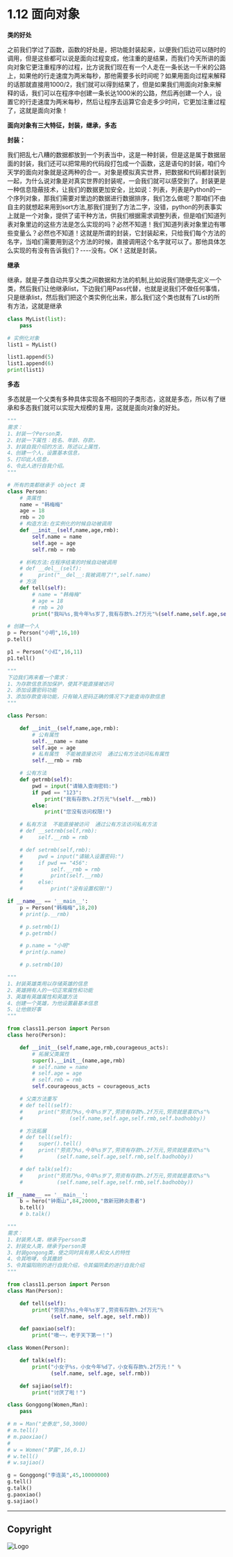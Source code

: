 # 1.12 面向对象

**类的好处**

之前我们学过了函数，函数的好处是，把功能封装起来，以便我们后边可以随时的调用，但是这些都可以说是面向过程变成，他注重的是结果，而我们今天所讲的面向对象它更注重程序的过程，比方说我们现在有一个人走在一条长达一千米的公路上，如果他的行走速度为两米每秒，那他需要多长时间呢？如果用面向过程来解释的话那就直接用1000/2，我们就可以得到结果了，但是如果我们用面向对象来解释的话，我们可以在程序中创建一条长达1000米的公路，然后再创建一个人，设置它的行走速度为两米每秒，然后让程序去运算它会走多少时间，它更加注重过程了，这就是面向对象！

**面向对象有三大特征，封装，继承，多态**

**封装：**

我们把乱七八糟的数据都放到一个列表当中，这是一种封装，但是这是属于数据层面的封装，我们还可以把常用的代码段打包成一个函数，这是语句的封装，咱们今天学的面向对象就是这两种的合一。对象是模拟真实世界，把数据和代码都封装到一起，为什么说对象是对真实世界的封装呢，一会我们就可以感受到了。封装更是一种信息隐蔽技术，让我们的数据更加安全，比如说：列表，列表是Python的一个序列对象，那我们需要对里边的数据进行数据排序，我们怎么做呢？那咱们不由自主的就想起来用到sort方法,那我们提到了方法二字，没错，python的列表事实上就是一个对象，提供了诺干种方法，供我们根据需求调整列表，但是咱们知道列表对象里边的这些方法是怎么实现的吗？必然不知道！我们知道列表对象里边有哪些变量么？必然也不知道！这就是所谓的封装，它封装起来，只给我们每个方法的名字，当咱们需要用到这个方法的时候，直接调用这个名字就可以了。那他具体怎么实现的有没有告诉我们？----没有。OK！这就是封装。

**继承**

继承，就是子类自动共享父类之间数据和方法的机制,比如说我们随便先定义一个类，然后我们让他继承list，下边我们用Pass代替，也就是说我们不做任何事情，只是继承list，然后我们把这个类实例化出来，那么我们这个类也就有了List的所有方法，这就是继承

```python
class MyList(list):
    pass

# 实例化对象
list1 = MyList()

list1.append(5)
list1.append(6)
print(list1)
```

**多态**

多态就是一个父类有多种具体实现各不相同的子类形态，这就是多态，所以有了继承和多态我们就可以实现大规模的复用，这就是面向对象的好处。

```python
"""
需求：
1、封装一个Person类，
2、封装一下属性：姓名、年龄、存款，
3、封装自我介绍的方法，陈述以上属性，
4、创建一个人，设置基本信息，
5、打印此人信息，
6、令此人进行自我介绍。
"""
```

```python
# 所有的类都继承于 object 类
class Person:
    # 类属性
    name = "韩梅梅"
    age = 18
    rmb = 20
    # 构造方法:在实例化的时候自动被调用
    def __init__(self,name,age,rmb):
        self.name = name
        self.age = age
        self.rmb = rmb

    # 析构方法:在程序结束的时候自动被调用
    # def __del__(self):
    #     print("__del__:我被调用了!",self.name)
    # 方法
    def tell(self):
        # name = "韩梅梅"
        # age = 18
        # rmb = 20
        print("我叫%s,我今年%s岁了,我有存款%.2f万元"%(self.name,self.age,self.rmb))

# 创建一个人
p = Person("小明",16,10)
p.tell()

p1 = Person("小红",16,11)
p1.tell()
```

```python
"""
下边我们再来看一个需求：
1、为存款信息添加保护，使其不能直接被访问
2、添加设置密码功能
3、添加存款查询功能，只有输入密码正确的情况下才能查询存款信息
"""
```

```python
class Person:

    def __init__(self,name,age,rmb):
        # 公有属性
        self.__name = name
        self.age = age
        # 私有属性  不能被直接访问  通过公有方法访问私有属性
        self.__rmb = rmb

    # 公有方法
    def getrmb(self):
        pwd = input("请输入查询密码:")
        if pwd == "123":
            print("我有存款%.2f万元"%(self.__rmb))
        else:
            print("您没有访问权限!")

    # 私有方法  不能直接被访问  通过公有方法访问私有方法
    # def __setrmb(self,rmb):
    #     self.__rmb = rmb

    # def setrmb(self,rmb):
    #     pwd = input("请输入设置密码:")
    #     if pwd == "456":
    #         self.__rmb = rmb
    #         print(self.__rmb)
    #     else:
    #         print("没有设置权限!")

if __name__ == '__main__':
    p = Person("韩梅梅",18,20)
    # print(p.__rmb)

    # p.setrmb(1)
    # p.getrmb()

    # p.name = "小明"
    # print(p.name)

    # p.setrmb(10)
```

```python
"""
1、封装英雄类用以存储英雄的信息
2、英雄拥有人的一切正常属性和功能
3、英雄有英雄属性和英雄方法
4、创建一个英雄，为他设置最基本信息
5、让他做好事
"""
```

```python
from class11.person import Person
class hero(Person):

    def __init__(self,name,age,rmb,courageous_acts):
        # 拓展父类属性
        super().__init__(name,age,rmb)
        # self.name = name
        # self.age = age
        # self.rmb = rmb
        self.courageous_acts = courageous_acts

    # 父类方法重写
    # def tell(self):
    #     print("劳资乃%s,今年%s岁了,劳资有存款%.2f万元,劳资就是喜欢%s"%
    #               (self.name,self.age,self.rmb,self.badhobby))

    # 方法拓展
    # def tell(self):
    #     super().tell()
    #     print("劳资乃%s,今年%s岁了,劳资有存款%.2f万元,劳资就是喜欢%s"%
    #           (self.name,self.age,self.rmb,self.badhobby))

    # def talk(self):
    #     print("劳资乃%s,今年%s岁了,劳资有存款%.2f万元,劳资就是喜欢%s"%
    #           (self.name,self.age,self.rmb,self.badhobby))

if __name__ == '__main__':
    b = hero("钟南山",84,20000,"救新冠肺炎患者")
    b.tell()
    # b.talk()
```

```python
"""
需求：
1、封装男人类，继承于person类
2、封装女人类，继承于person类
3、封装gongong类，使之同时具有男人和女人的特性
4、令其咆哮，令其撒娇
5、令其偏阳刚的进行自我介绍，令其偏阴柔的进行自我介绍
"""
```

```python
from class11.person import Person
class Man(Person):

    def tell(self):
        print("劳资乃%s,今年%s岁了,劳资有存款%.2f万元"%
              (self.name, self.age, self.rmb))

    def paoxiao(self):
        print("嗷~~，老子天下第一！")

class Women(Person):

    def talk(self):
        print("小女子%s，小女今年%d了，小女有存款%.2f万元！" %
              (self.name, self.age, self.rmb))

    def sajiao(self):
        print("讨厌了啦！")

class Gonggong(Women,Man):
    pass

# m = Man("史泰龙",50,3000)
# m.tell()
# m.paoxiao()
#
# w = Women("梦露",16,0.1)
# w.tell()
# w.sajiao()

g = Gonggong("李连英",45,10000000)
g.tell()
g.talk()
g.paoxiao()
g.sajiao()
```

---
## Copyright

![Logo](../../joint_logo.png)